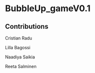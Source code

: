 # BubbleUp_gameV0.1
 
## Contributions
Cristian Radu

Lilla Bagossi

Naadiya Saikia

Reeta Salminen
